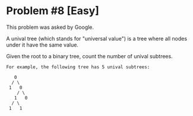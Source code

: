 # Problem #8 [Easy]

This problem was asked by Google.

A unival tree (which stands for "universal value") is a tree where all nodes
under it have the same value.

Given the root to a binary tree, count the number of unival subtrees.

```
For example, the following tree has 5 unival subtrees:

   0
  / \
 1   0
    / \
   1   0
  / \
 1   1
 ```